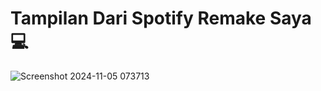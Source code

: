 # Tampilan Dari Spotify Remake Saya💻
![Screenshot 2024-11-05 073713](https://github.com/user-attachments/assets/dd5e792d-3351-4ca8-9772-96c8fee5596a)
